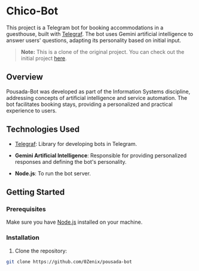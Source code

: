# Chico-Bot

This project is a Telegram bot for booking accommodations in a guesthouse, built with [Telegraf](https://github.com/telegraf/telegraf). The bot uses Gemini artificial intelligence to answer users' questions, adapting its personality based on initial input.

> **Note:** This is a clone of the original project. You can check out the initial project [here](https://github.com/lucasbno/invest-bot).

## Overview

Pousada-Bot was developed as part of the Information Systems discipline, addressing concepts of artificial intelligence and service automation. The bot facilitates booking stays, providing a personalized and practical experience to users.

## Technologies Used

- [Telegraf](https://github.com/telegraf/telegraf): Library for developing bots in Telegram.
- **Gemini Artificial Intelligence**: Responsible for providing personalized responses and defining the bot's personality.

- **Node.js**: To run the bot server.

## Getting Started

### Prerequisites

Make sure you have [Node.js](https://nodejs.org/) installed on your machine.

### Installation

1. Clone the repository:
```bash
git clone https://github.com/0Zenix/pousada-bot
